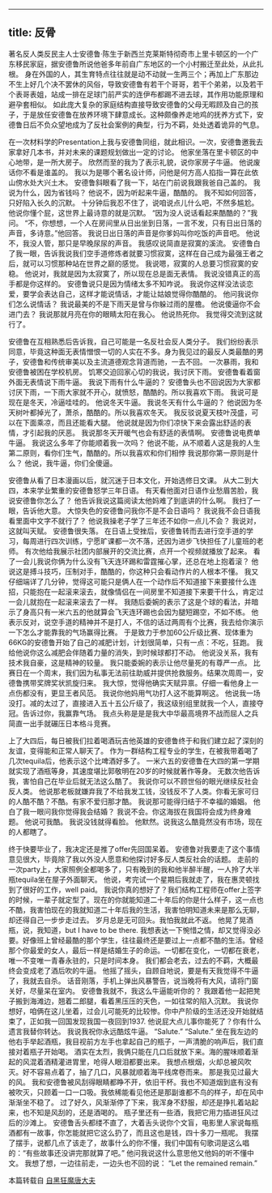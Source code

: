 ----
title: 反骨
----

著名反人类反民主人士安德鲁·陈生于新西兰克莱斯特彻奇市上里卡顿区的一个广东移民家庭，据安德鲁所说他爸多年前自广东地区的一个小村搬迁至此处，从此扎根。
身在外国的人，其生育特点往往就是动不动就一生两三个；再加上广东那边不生上好几个决不罢休的风俗，导致安德鲁有若干个哥哥，若干个弟弟，以及若干个表哥表姐，站成一排在足球门前严实的连伊布都踢不进去球，其作用功能原理和避孕套相似。
如此庞大复杂的家庭结构直接导致安德鲁的父母无暇顾及自己的孩子，于是放任安德鲁在放养环境下肆意成长。这种颇像养走地鸡的抚养方式下，安德鲁日后不负众望地成为了反社会案例的典型，行为不羁，处处透着诡异的气息。

在一次材料学的Presentation上我与安德鲁同组，就此相识。一次，安德鲁邀我去家拿好几本书，并对未来的课题规划做出一定的讨论。
他家坐落在里卡顿区的中心地带，是一所大房子。
欣然而至的我为了表示礼貌，说你家房子牛逼。
他说废话你不看是谁盖的。
我以为是哪个著名设计师，问他是何方高人掐指一算在此依山傍水处大兴土木。
安德鲁斜眼看了我一下，站在门前说我跟我爸自己盖的。
我说为什么，因为省钱吗？
他说不，因为听起来牛逼，酷酷的。
我不知如何回答，只好陷入长久的沉默。
十分钟后我忍不住了，说咱说点儿什么吧，不然多尴尬。
他说你懂个屁，这世界上最诗意的就是沉默。
“因为没人说话看起来酷酷的？”我问。
“不，你想想，一个人在房间里从日出坐到日落，一言不发，只有日出日落的声音，多诗意。”他回答。
我说日出日落的声音是你爹妈叫你吃饭的声音吧。
他说不，我没人管，那只是早晚尿尿的声音。
我感叹说简直是寂寞的溪流。
安德鲁白了我一眼，告诉我说我们空手道修炼者就要习惯寂寞，这样在自己成为最强王者之后，就可以习惯那种站在世界之巅的感觉。
我说嗯，寂寞的人总要习惯寂寞的安稳。
他说对，我就是因为太寂寞了，所以现在总是面无表情。
我说没错真正的高手都是你这样的。
安德鲁说只是因为情绪太多不知咋说。
我说你这样没法谈恋爱，要学会表达自己，这样才能说情话，才能让姑娘觉得你酷酷的。
他问我说你们怎么说情话？
我说最美的不是下雨天是曾与你躲过雨的屋檐。
他说傻逼你不会进门去？
我说那就月亮在你的眼睛太阳在我心。
他说热死你。
我觉得交流到这就行了。

安德鲁在互相熟悉后告诉我，自己可能是一名反社会反人类分子。
我们纷纷表示同意，毕竟这种面无表情憎恨一切的人实在不多。身为我见过的最反人类最酷的男子，安德鲁和传统审美以及主流道德观念背道而驰，一去不回。
一次暴雨，我和安德鲁被困在学校机房。
饥寒交迫回家心切的我说，我讨厌下雨。
安德鲁看着窗外面无表情说下雨牛逼。
我说下雨有什么牛逼的？
安德鲁头也不回说因为大家都讨厌下雨，一下雨大家就不开心，就愤怒，酷酷的。所以我喜欢下雨。
我说可是现在是冬天，冷逼哇哇的。
他说冬天牛逼。
我说冬天有什么牛逼的？
他说因为冬天树叶都掉光了，萧杀，酷酷的。所以我喜欢冬天。
我反驳说夏天枝叶茂盛，可以在下面乘凉，而且还能看大腿。
他说就是因为你们凉快下来会露出舒适的表情，才引起我的厌恶。
我说那冬天开暖气也会有舒适的表情啊。
安德鲁说电费单牛逼。
我说这么多年了你能顺着我一次吗？
他说不能，从不顺着人这是我的人生第二原则，看你们生气，酷酷的。所以我喜欢和你们相悖
我说那你第一原则是什么？
他说，我牛逼，你们全傻逼。

安德鲁从看了日本漫画以后，就沉迷于日本文化，开始选修日文课。
从大二到大四，本来学业繁重的安德鲁怒学三年日语。
有天看他面对日语作业愁眉苦脸，我说安德鲁你怎么了？
他告诉我说这篇阅读太他妈难了到底讲的什么啊。
我扫了一眼，告诉他大意。
大惊失色的安德鲁问我你不是不会日语吗？
我说我不会日语我看里面中文字不就行了？
他说我操老子学了三年还不如你一点儿不会？
我说对，这就叫天赋。
安德鲁很失落。
在日语上受挫后，安德鲁转而去进行空手道的学习，每周进行四次训练，宁愿旷课都一次不落，还因为进步飞快担任了儿童班的老师。
有次他给我展示社团内部展开的交流比赛，点开一个视频就播放了起来。
看了一会儿我说你俩为什么没有飞天连环踢和雷霆摧心掌，还总在地上抱着滚？
他说这是搏斗技巧，压制对手，酷酷的，你这种只会看动作片的人根本不懂。
我又仔细端详了几分钟，觉得这可能只是俩人在一个动作后不知道接下来要接什么连招，只能抱在一起滚来滚去，就像情侣在一间房里不知道接下来要干什么，肯定过一会儿就抱在一起滚来滚去了一样。
我随后委婉的表示了这是个球的看法，并暗示了身高只有一米六五的他就算会飞天连环踢也会因为腿短踢空，不如不练。
他表示反对，说空手道的精神并不是打人，不信的话过两周有个比赛，我去给你演示一下怎么才能靠我的气场赢得比赛。
于是致力于参加60公斤级比赛、现体重为66KG的安德鲁开始了自己的减肥计划，计划很简单，只有一点：不吃，狂跑。
我给他说你这么减肥会伴随着力量的消失，到时候球都打不动。
他说没关系，我有技术我自豪，这是精神的较量。
我只能委婉的表示让他尽量死的有尊严一点。
比赛日在一个周末，我们因为私事无法前往助威并提供抢救服务。结果次周周一，安德鲁携带奖牌奖状凯旋归来。
我大惊，觉得他确实天赋异禀。仔细一看他身上一点伤都没有，更显王者风范。
我说你他妈用气功打人这不能算啊这。
他说我一场没打。减的太过了，直接进入五十五公斤级了，我这级别组里就我一个人，直接夺冠。告诉过你，我赢靠气场。
我点头称是是是我大中华最高境界不战而屈人之兵简直一出手就碾压日本格斗竞赛。


上了大四后，每日被我们拉着喝酒玩吉他英雄的安德鲁终于和我们建立起了深刻的友谊，变得能和正常人聊天了。
作为一群结构工程专业的学生，在被我带着喝了几次tequila后，他表示这个比啤酒好多了。
一米六五的安德鲁在大四的第一学期就实现了酒瓶等身，其速度堪比郭敬明在20岁的时候就著作等身。
无数次他告诉我，害怕自己在毕业后就无法这么酷了。
我说你可以不顾世俗的眼光继续反社会反人类。
他说那老板就嫌弃我了不给我发工钱，没钱反不了人类。你看无家可归的人酷不酷？不酷。有家不爱归那才酷。
我说那可能得归结于不幸福的婚姻。
他白了我一眼问我你觉得我会结婚？
我说不会。你这海拔在我国将会成为终身难题。
他说可我酷。
我说没钱就得看脸。
他默然。说我这么酷竟然没有市场，现在的人都瞎了。

终于快要毕业了，我决定还是推了offer先回国呆着。
安德鲁对我要走了这个事情意见很大，毕竟除了我以外没人愿意和他探讨好多反人类反社会的话题。
走前的一次party上，大家照例全都喝多了，只有晚到的我和他半醉半醒，一人拎了大半瓶tequila坐在屋子外面聊天。
他说，考完试一个星期后我就走了，我在惠灵顿找到了很好的工作，well paid。
我说你真的想好了？我们结构工程师在offer上签字的时候，一辈子就定型了。现在的你就能知道二十年后的你是什么样子，这一点也不酷，我害怕现在的我就知道二十年后我的生活，我害怕明知道未来是那么无聊，却还得自己一步步走过去。
岁月总是无可回头。我怕我就此不返。
他晃了晃酒瓶，说，我知道，but I have to be there.
我想表达一下惋惜之情，却又觉得没必要。好像班上曾经最酷的那个学生，往往最终还是要过上一点都不酷的生活。曾经那个你最爱的女人，最后一样是结婚生子的命运。一切都在变化，一切都在衰老，唯一不变唯一青春永驻的，只是时间本身。
我们都会老去，过去的不羁，大概最终会变成老了酒后吹的牛逼。
他摇了摇头，自顾自地说，要是有天我觉得不牛逼了，我就去自杀。
话音刚落，手机上弹出风暴警告，说当晚将有大风，请将门窗关好，尽量呆在室内。
安德鲁我就不，我这么牛逼能听你的？
我跟着他一起把凳子搬到海滩边，翘着二郎腿，看着黑压压的天色，一如往常的陷入沉默。
我说你想好，咱俩在这儿坐着，过会儿可能死的比较惨。你中产阶级的生活还没开始就结束了，正如我一回国发现我国一夜回到1937.
他说屁大点儿事你能死了？你有什么遗言我替你转达。
我说我祝你永远酷炫牛逼。
“Salute.”
“Salute.”
坐在我左边的他右手举起酒瓶，我目视前方左手也拿起自己的瓶子，一声清脆的响声后，我们直接对着瓶子开始喝。
酒实在太烈，我俩只能在几口后就放下来。海的腥味顺着渐起的风混着酒精灌进胃里，呛得人眼泪都要出来。
我想点根烟，火却总被风吹灭。好不容易点着了，抽了几口，风暴就顺着海平线席卷而来。
那是我见过最大的风。
我和安德鲁被风刮得眼睛都睁不开，依旧干杯。我也不知道烟到底有没有被吹灭，只顾着一口一口吸。我依稀能看见他还是那副谁都不鸟的样子，却在风中渐渐坐不稳了。
过了好久，风渐渐停了下来，我浑身不舒服，却还是挣扎着站起来，也不知是风刮的，还是酒喝的。
瓶子里还有一些酒，我把它用力插进狂风过后的沙滩上。
安德鲁舌头都缕不直了，大着舌头说你个文盲，电影里人家说每瓶酒都有一故事，你怎能就把它这么扔了，而且这也是钱，四十多刀一瓶呢。
我摆了摆手，说都几点了该走了，故事什么的你不懂，我们中国有句歌词是这么唱的：“有些故事还没讲完那就算了吧。”
他问我说这什么意思他又他妈的听不懂中文。
我想了想，一边往前走，一边头也不回的说：
“Let the remained remain.”

本篇转载自 [自黑狂魔唐大夫](http://weibo.com/noporkatall)
